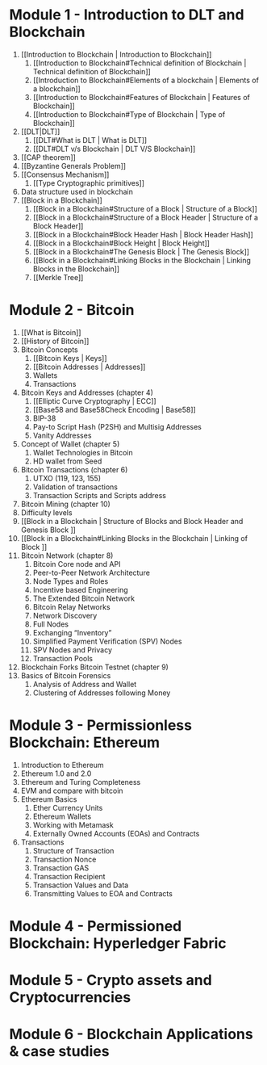 # Module 1 - Introduction to DLT and Blockchain
1. [[Introduction to Blockchain | Introduction to Blockchain]]
	1. [[Introduction to Blockchain#Technical definition of Blockchain | Technical definition of Blockchain]]
	2. [[Introduction to Blockchain#Elements of a blockchain | Elements of a blockchain]]
	3. [[Introduction to Blockchain#Features of Blockchain | Features of Blockchain]]
	4. [[Introduction to Blockchain#Type of Blockchain | Type of Blockchain]]
2. [[DLT|DLT]]
	1. [[DLT#What is DLT | What is DLT]]
	2. [[DLT#DLT v/s Blockchain | DLT V/S Blockchain]]
3. [[CAP theorem]]
4. [[Byzantine Generals Problem]]
5. [[Consensus Mechanism]]
	1. [[Type Cryptographic primitives]]
6. Data structure used in blockchain
7. [[Block in a Blockchain]]
	1. [[Block in a Blockchain#Structure of a Block | Structure of a Block]]
	2. [[Block in a Blockchain#Structure of a Block Header | Structure of a Block Header]]
	3. [[Block in a Blockchain#Block Header Hash | Block Header Hash]]
	4. [[Block in a Blockchain#Block Height | Block Height]]
	5. [[Block in a Blockchain#The Genesis Block | The Genesis Block]]
	6. [[Block in a Blockchain#Linking Blocks in the Blockchain | Linking Blocks in the Blockchain]]
	7. [[Merkle Tree]]

# Module 2 - Bitcoin
1. [[What is Bitcoin]]
2. [[History of Bitcoin]]
3. Bitcoin Concepts
	1. [[Bitcoin Keys | Keys]]
	2. [[Bitcoin Addresses | Addresses]]
	3. Wallets
	4. Transactions
4. Bitcoin Keys and Addresses (chapter 4)
	1. [[Elliptic Curve Cryptography | ECC]]
	2. [[Base58 and Base58Check Encoding | Base58]]
	3. BIP-38
	4. Pay-to Script Hash (P2SH) and Multisig Addresses
	5. Vanity Addresses
5. Concept of Wallet (chapter 5)
	1. Wallet Technologies in Bitcoin 
	2. HD wallet from Seed
6. Bitcoin Transactions (chapter 6)
	1. UTXO (119, 123, 155)
	2. Validation of transactions
	3. Transaction Scripts and Scripts address
7. Bitcoin Mining (chapter 10)
8. Difficulty levels 
9. [[Block in a Blockchain | Structure of Blocks and Block Header and Genesis Block ]]
10. [[Block in a Blockchain#Linking Blocks in the Blockchain | Linking of Block ]]
11. Bitcoin Network (chapter 8)
	1. Bitcoin Core node and API
	2. Peer-to-Peer Network Architecture
	3. Node Types and Roles
	4. Incentive based Engineering
	5. The Extended Bitcoin Network
	6. Bitcoin Relay Networks
	7. Network Discovery
	8. Full Nodes
	9. Exchanging “Inventory”
	10. Simplified Payment Verification (SPV) Nodes
	11. SPV Nodes and Privacy
	12. Transaction Pools
12. Blockchain Forks Bitcoin Testnet (chapter 9)
13. Basics of Bitcoin Forensics
	1. Analysis of Address and Wallet 
	2. Clustering of Addresses following Money

# Module 3 - Permissionless Blockchain: Ethereum
1. Introduction to Ethereum
2. Ethereum 1.0 and 2.0
3. Ethereum and Turing Completeness
4. EVM and compare with bitcoin 
5. Ethereum Basics
	1. Ether Currency Units
	2. Ethereum Wallets 
	3. Working with Metamask 
	4. Externally Owned Accounts (EOAs) and Contracts
6. Transactions
	1. Structure of Transaction
	2. Transaction Nonce 
	3. Transaction GAS
	4. Transaction Recipient
	5. Transaction Values and Data
	6. Transmitting Values to EOA and Contracts

# Module 4 - Permissioned Blockchain: Hyperledger Fabric

# Module 5 - Crypto assets and Cryptocurrencies

# Module 6 - Blockchain Applications & case studies